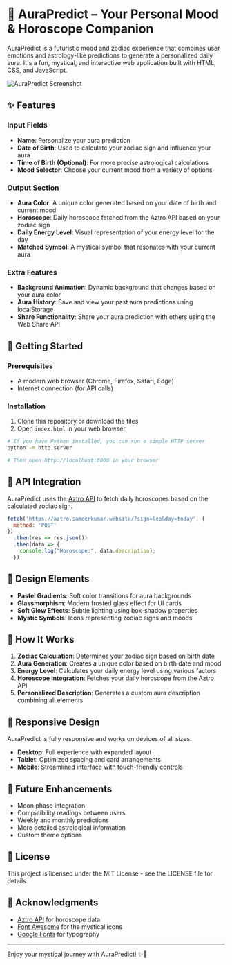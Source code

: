 # 🌌 AuraPredict – Your Personal Mood & Horoscope Companion

AuraPredict is a futuristic mood and zodiac experience that combines user emotions and astrology-like predictions to generate a personalized daily aura. It's a fun, mystical, and interactive web application built with HTML, CSS, and JavaScript.

![AuraPredict Screenshot](https://via.placeholder.com/800x400?text=AuraPredict+Screenshot)

## ✨ Features

### Input Fields
- **Name**: Personalize your aura prediction
- **Date of Birth**: Used to calculate your zodiac sign and influence your aura
- **Time of Birth (Optional)**: For more precise astrological calculations
- **Mood Selector**: Choose your current mood from a variety of options

### Output Section
- **Aura Color**: A unique color generated based on your date of birth and current mood
- **Horoscope**: Daily horoscope fetched from the Aztro API based on your zodiac sign
- **Daily Energy Level**: Visual representation of your energy level for the day
- **Matched Symbol**: A mystical symbol that resonates with your current aura

### Extra Features
- **Background Animation**: Dynamic background that changes based on your aura color
- **Aura History**: Save and view your past aura predictions using localStorage
- **Share Functionality**: Share your aura prediction with others using the Web Share API

## 🚀 Getting Started

### Prerequisites
- A modern web browser (Chrome, Firefox, Safari, Edge)
- Internet connection (for API calls)

### Installation
1. Clone this repository or download the files
2. Open `index.html` in your web browser

```bash
# If you have Python installed, you can run a simple HTTP server
python -m http.server

# Then open http://localhost:8000 in your browser
```

## 🧩 API Integration

AuraPredict uses the [Aztro API](https://aztro.sameerkumar.website/) to fetch daily horoscopes based on the calculated zodiac sign.

```javascript
fetch('https://aztro.sameerkumar.website/?sign=leo&day=today', {
  method: 'POST'
})
  .then(res => res.json())
  .then(data => {
    console.log("Horoscope:", data.description);
  });
```

## 🎨 Design Elements

- **Pastel Gradients**: Soft color transitions for aura backgrounds
- **Glassmorphism**: Modern frosted glass effect for UI cards
- **Soft Glow Effects**: Subtle lighting using box-shadow properties
- **Mystic Symbols**: Icons representing zodiac signs and moods

## 🧠 How It Works

1. **Zodiac Calculation**: Determines your zodiac sign based on birth date
2. **Aura Generation**: Creates a unique color based on birth date and mood
3. **Energy Level**: Calculates your daily energy level using various factors
4. **Horoscope Integration**: Fetches your daily horoscope from the Aztro API
5. **Personalized Description**: Generates a custom aura description combining all elements

## 📱 Responsive Design

AuraPredict is fully responsive and works on devices of all sizes:
- **Desktop**: Full experience with expanded layout
- **Tablet**: Optimized spacing and card arrangements
- **Mobile**: Streamlined interface with touch-friendly controls

## 🔮 Future Enhancements

- Moon phase integration
- Compatibility readings between users
- Weekly and monthly predictions
- More detailed astrological information
- Custom theme options

## 📄 License

This project is licensed under the MIT License - see the LICENSE file for details.

## 🙏 Acknowledgments

- [Aztro API](https://aztro.sameerkumar.website/) for horoscope data
- [Font Awesome](https://fontawesome.com/) for the mystical icons
- [Google Fonts](https://fonts.google.com/) for typography

---

Enjoy your mystical journey with AuraPredict! ✨🔮